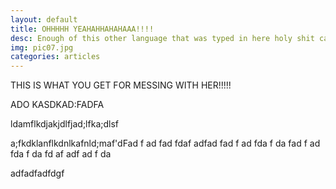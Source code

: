```yaml
---
layout: default
title: OHHHHH YEAHAHHAHAHAAA!!!!
desc: Enough of this other language that was typed in here holy shit cant it just not translate anymore its fucking annoying as shit stop it already you fucker shit!!!
img: pic07.jpg
categories: articles
---
```

THIS IS WHAT YOU GET FOR MESSING WITH HER!!!!!



ADO KASDKAD:FADFA





ldamflkdjakjdlfjad;lfka;dlsf



a;fkdklanflkdnlkafnld;maf'dFad
f
ad
fad
fdaf
adfad
fad
f
ad
fda
f
da
fad
f
ad
fda
f
da
fd
af
adf
ad
f
da

adfadfadfdgf
